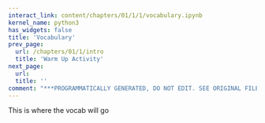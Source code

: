 ```yaml
---
interact_link: content/chapters/01/1/1/vocabulary.ipynb
kernel_name: python3
has_widgets: false
title: 'Vocabulary'
prev_page:
  url: /chapters/01/1/intro
  title: 'Warm Up Activity'
next_page:
  url: 
  title: ''
comment: "***PROGRAMMATICALLY GENERATED, DO NOT EDIT. SEE ORIGINAL FILES IN /content***"
---
```



This is where the vocab will go

